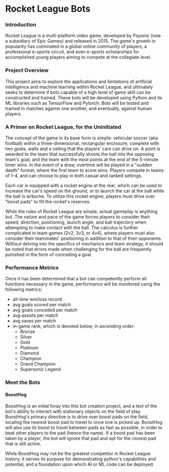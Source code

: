 # Rocket League Bots

### Introduction
Rocket League is a multi-platform video game, developed by Psyonix (now a subsidiary of Epic Games) and released in 2015. The game's growth in popularity has culminated in a global online community of players, a professional e-sports circuit, and even e-sports scholarships for accomplished young players aiming to compete at the collegiate level. 

### Project Overview
This project aims to explore the applications and limitations of artificial intelligence and machine learning within Rocket League, and ultimately seeks to determine if bots capable of a high level of game skill can be constructed and trained. These bots will be developed using Python and its ML libraries such as TensorFlow and Pytorch. Bots will be tested and trained in matches against one another, and eventually, against human players. 

### A Primer on Rocket League, for the Uninitiated
The concept of the game in its base form is simple: vehicular soccer (aka football) within a three-dimensional, rectangular enclosure; complete with two goals, walls and a ceiling that the players' cars can drive on. A point is awarded to the team that successfully shoots the ball into the opposing team's goal, and the team with the most points at the end of the 5-minute timer wins. In the event of a draw, overtime will be played in a "sudden death" format, where the first team to score wins. Players compete in teams of 1-4, and can choose to play in both casual and ranked settings. 

Each car is equipped with a rocket engine at the rear, which can be used to increase the car's speed on the ground, or to launch the car at the ball while the ball is airborne. To utilize this rocket engine, players must drive over "boost pads" to fill the rocket's reserves. 

While the rules of Rocket League are simple, actual gameplay is anything but. The nature and pace of the game forces players to consider their speed, direction, positioning, launch angle, and ball trajectory when attempting to make contact with the ball. The calculus is further complicated in team games (2v2, 3v3, or 4v4), where players must also consider their teammates' positioning in addition to that of their opponents. Without delving into the specifics of mechanics and team strategy, it should be noted that errors made when challenging for the ball are frequently punished in the form of conceding a goal.

### Performance Metrics
Once it has been determined that a bot can competently perform all functions necessary in the game, performance will be monitored using the following metrics:
- all-time win/loss record
- avg goals scored per match
- avg goals conceded per match
- avg assists per match
- avg saves per match
- in-game rank, which is denoted below, in ascending order:
  - Bronze
  - Silver
  - Gold
  - Platinum
  - Diamond
  - Champion
  - Grand Champion
  - Supersonic Legend

### Meet the Bots
#### BoostHog 
BoostHog is an initial foray into this bot creation project, and a test of the bot's ability to interact with stationary objects on the field of play. BoostHog's primary directive is to drive over boost pads on the field, locating the nearest boost pad to travel to once one is picked up. BoostHog will also use its boost to travel between pads as fast as possible, in order to beat other players to the pad (hence the name). If a boost pad has been taken by a player, the bot will ignore that pad and opt for the closest pad that is still active. 

While BoostHog may not be the greatest competitor in Rocket League history, it serves its purpose for demonstrating python's capabilities and potential, and a foundation upon which AI or ML code can be deployed.

####

